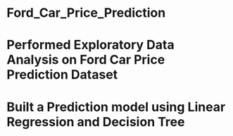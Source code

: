 # Ford_Car_Price_Prediction
# Performed Exploratory Data Analysis on Ford Car Price Prediction Dataset
# Built a Prediction model using Linear Regression and Decision Tree
